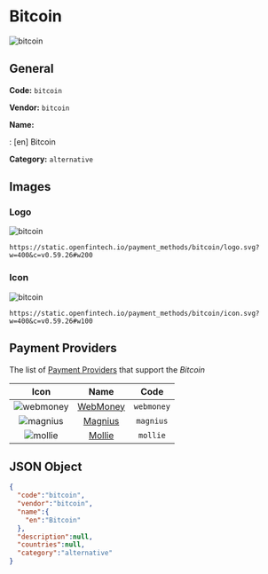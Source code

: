 
# Bitcoin 
![bitcoin](https://static.openfintech.io/payment_methods/bitcoin/logo.svg?w=400&c=v0.59.26#w200)  

## General 
**Code:** `bitcoin` 
 
**Vendor:** `bitcoin` 
 
**Name:**  
 
:	[en] Bitcoin  
 
**Category:** `alternative` 
 

## Images 

### Logo 
![bitcoin](https://static.openfintech.io/payment_methods/bitcoin/logo.svg?w=400&c=v0.59.26#w200)  

```
https://static.openfintech.io/payment_methods/bitcoin/logo.svg?w=400&c=v0.59.26#w200
```  

### Icon 
![bitcoin](https://static.openfintech.io/payment_methods/bitcoin/icon.svg?w=400&c=v0.59.26#w100)  

```
https://static.openfintech.io/payment_methods/bitcoin/icon.svg?w=400&c=v0.59.26#w100
```  

## Payment Providers 
 
The list of  [Payment Providers](/providers) that support the _Bitcoin_  

|Icon|Name|Code| 
|:---:|:---:|:---:| 
|![webmoney](https://static.openfintech.io/payment_providers/webmoney/icon.svg?w=600&c=v0.59.26#w100) |[WebMoney](/providers/webmoney)|`webmoney`| 
|![magnius](https://static.openfintech.io/payment_providers/magnius/icon.svg?w=600&c=v0.59.26#w100) |[Magnius](/providers/magnius)|`magnius`| 
|![mollie](https://static.openfintech.io/payment_providers/mollie/icon.svg?w=600&c=v0.59.26#w100) |[Mollie](/providers/mollie)|`mollie`| 
 

## JSON Object 

```json
{
  "code":"bitcoin",
  "vendor":"bitcoin",
  "name":{
    "en":"Bitcoin"
  },
  "description":null,
  "countries":null,
  "category":"alternative"
}
```  
